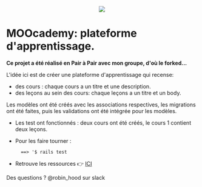 <p align="center"> <img src="https://upload.wikimedia.org/wikipedia/commons/thumb/6/62/Ruby_On_Rails_Logo.svg/200px-Ruby_On_Rails_Logo.svg.png" target="_blank"> </p>

# MOOcademy: plateforme d'apprentissage.

**Ce projet a été réalisé en Pair à Pair avec mon groupe, d'où le forked...**

L'idée ici est de créer une plateforme d'apprentissage qui recense: 

- des cours : chaque cours a un titre et une description.
- des leçons au sein des cours: chaque leçons a un titre et un body.

Les modèles ont été créés avec les associations respectives, les migrations ont été faites, puis les validations ont été intégrée pour les modèles.

- Les test ont fonctionnés : deux cours ont été créés, le cours 1 contient deux leçons. 
- Pour les faire tourner :

        ==> '$ rails test
    
- Retrouve les ressources :point_right: <a href="http://french.railstutorial.org/chapters/modeling-and-viewing-users-one#top">ICI </a>

Des questions ? @robin_hood sur slack 

